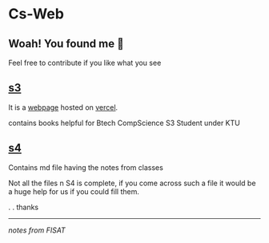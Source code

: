 # Cs-Web


## Woah! You found me 👋

Feel free to contribute if you like what you see 


## [s3](./sem3/)

It is a [webpage](cslavia.us) hosted on [vercel](https://vercel.com/).

contains books helpful for Btech CompScience S3 Student under KTU

## [s4](./Sem%204)

Contains md file having the notes from classes

Not all the files n S4 is complete, if you come across such a file it would be a huge help for us if you could fill them.


. . thanks
 



******************************************************************************
_notes from FISAT_

